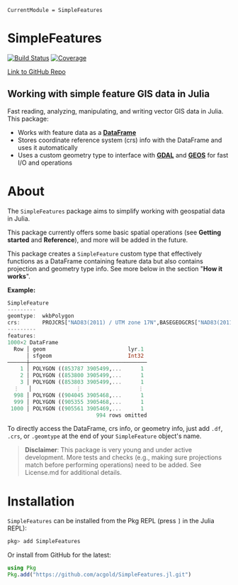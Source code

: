 ```@meta
CurrentModule = SimpleFeatures
```

# SimpleFeatures

[![Build Status](https://github.com/acgold/SimpleFeatures.jl/actions/workflows/CI.yml/badge.svg?branch=main)](https://github.com/acgold/SimpleFeatures.jl/actions/workflows/CI.yml?query=branch%3Amain)
[![Coverage](https://codecov.io/gh/acgold/SimpleFeatures.jl/branch/main/graph/badge.svg)](https://codecov.io/gh/acgold/SimpleFeatures.jl)

[Link to GitHub Repo](https://github.com/acgold/SimpleFeatures.jl)

## Working with simple feature GIS data in Julia 

Fast reading, analyzing, manipulating, and writing vector GIS data in Julia. This package:
- Works with feature data as a [**DataFrame**](https://dataframes.juliadata.org/stable/) 
- Stores coordinate reference system (crs) info with the DataFrame and uses it automatically
- Uses a custom geometry type to interface with [**GDAL**](https://gdal.org) and [**GEOS**](https://libgeos.org) for fast I/O and operations

# About

The `SimpleFeatures` package aims to simplify working with geospatial data in Julia. 

This package currently offers some basic spatial operations (see **Getting started** and **Reference**), and more will be added in the future. 

This package creates a `SimpleFeature` custom type that effectively functions as a DataFrame containing feature data but also contains projection and geometry type info. See more below in the section "**How it works**".

**Example:**

```julia
SimpleFeature
---------
geomtype:  wkbPolygon
crs:       PROJCRS["NAD83(2011) / UTM zone 17N",BASEGEOGCRS["NAD83(2011)",DATUM["NAD83 (National Spatial Refere..."
---------
features:  
1000×2 DataFrame
  Row │ geom                          lyr.1 
      │ sfgeom                        Int32 
──────┼─────────────────────────────────────
    1 │ POLYGON ((853787 3905499,...      1
    2 │ POLYGON ((853800 3905499,...      1
    3 │ POLYGON ((853803 3905499,...      1
  ⋮   │              ⋮                  ⋮
  998 │ POLYGON ((904045 3905468,...      1
  999 │ POLYGON ((905355 3905468,...      1
 1000 │ POLYGON ((905561 3905469,...      1
                            994 rows omitted
```


To directly access the DataFrame, crs info, or geometry info, just add `.df`, `.crs`, or `.geomtype` at the end of your `SimpleFeature` object's name.

> **Disclaimer**: This package is very young and under active development. More tests and checks (e.g., making sure projections match before performing operations) need to be added. See License.md for additional details. 

# Installation

`SimpleFeatures` can be installed from the Pkg REPL (press `]` in the Julia REPL):

```julia
pkg> add SimpleFeatures
```
Or install from GitHub for the latest:

```julia
using Pkg
Pkg.add("https://github.com/acgold/SimpleFeatures.jl.git")
```